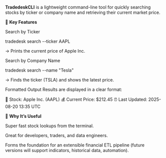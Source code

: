 **TradedeskCLI** is a lightweight command-line tool for quickly searching stocks by ticker or company name and retrieving their current market price.

🔹 **Key Features**

Search by Ticker

tradedesk search --ticker AAPL


→ Prints the current price of Apple Inc.

Search by Company Name

tradedesk search --name "Tesla"


→ Finds the ticker (TSLA) and shows the latest price.

Formatted Output
Results are displayed in a clear format:

🔎 Stock: Apple Inc. (AAPL)
💰 Current Price: $212.45
⏰ Last Updated: 2025-08-20 13:35 UTC

🔹 **Why It’s Useful**

Super fast stock lookups from the terminal.

Great for developers, traders, and data engineers.

Forms the foundation for an extensible financial ETL pipeline (future versions will support indicators, historical data, automation).
